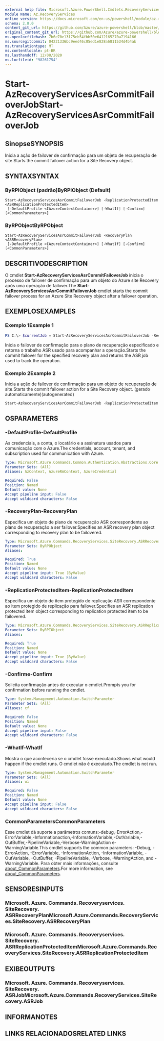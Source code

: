 ```yaml
---
external help file: Microsoft.Azure.PowerShell.Cmdlets.RecoveryServices.SiteRecovery.dll-Help.xml
Module Name: Az.RecoveryServices
online version: https://docs.microsoft.com/en-us/powershell/module/az.recoveryservices/start-azrecoveryservicesasrcommitfailoverjob
schema: 2.0.0
content_git_url: https://github.com/Azure/azure-powershell/blob/master/src/RecoveryServices/RecoveryServices/help/Start-AzRecoveryServicesAsrCommitFailoverJob.md
original_content_git_url: https://github.com/Azure/azure-powershell/blob/master/src/RecoveryServices/RecoveryServices/help/Start-AzRecoveryServicesAsrCommitFailoverJob.md
ms.openlocfilehash: 7b6e70e13175eb54fbb50e6412165270a7194166
ms.sourcegitcommit: 04221336bc9eed46c05ed1e828a6811534d4b4ab
ms.translationtype: MT
ms.contentlocale: pt-BR
ms.lasthandoff: 12/08/2020
ms.locfileid: "98261754"
---
```

# <span data-ttu-id="bfc20-101">Start-AzRecoveryServicesAsrCommitFailoverJob</span><span class="sxs-lookup"><span data-stu-id="bfc20-101">Start-AzRecoveryServicesAsrCommitFailoverJob</span></span>

## <span data-ttu-id="bfc20-102">Sinopse</span><span class="sxs-lookup"><span data-stu-id="bfc20-102">SYNOPSIS</span></span>
<span data-ttu-id="bfc20-103">Inicia a ação de failover de confirmação para um objeto de recuperação de site.</span><span class="sxs-lookup"><span data-stu-id="bfc20-103">Starts the commit failover action for a Site Recovery object.</span></span>

## <span data-ttu-id="bfc20-104">SYNTAX</span><span class="sxs-lookup"><span data-stu-id="bfc20-104">SYNTAX</span></span>

### <span data-ttu-id="bfc20-105">ByRPIObject (padrão)</span><span class="sxs-lookup"><span data-stu-id="bfc20-105">ByRPIObject (Default)</span></span>
```
Start-AzRecoveryServicesAsrCommitFailoverJob -ReplicationProtectedItem <ASRReplicationProtectedItem>
 [-DefaultProfile <IAzureContextContainer>] [-WhatIf] [-Confirm] [<CommonParameters>]
```

### <span data-ttu-id="bfc20-106">ByRPObject</span><span class="sxs-lookup"><span data-stu-id="bfc20-106">ByRPObject</span></span>
```
Start-AzRecoveryServicesAsrCommitFailoverJob -RecoveryPlan <ASRRecoveryPlan>
 [-DefaultProfile <IAzureContextContainer>] [-WhatIf] [-Confirm] [<CommonParameters>]
```

## <span data-ttu-id="bfc20-107">DESCRITIVO</span><span class="sxs-lookup"><span data-stu-id="bfc20-107">DESCRIPTION</span></span>
<span data-ttu-id="bfc20-108">O cmdlet **Start-AzRecoveryServicesAsrCommitFailoverJob** inicia o processo de failover de confirmação para um objeto do Azure site Recovery após uma operação de failover.</span><span class="sxs-lookup"><span data-stu-id="bfc20-108">The **Start-AzRecoveryServicesAsrCommitFailoverJob** cmdlet starts the commit failover process for an Azure Site Recovery object after a failover operation.</span></span>

## <span data-ttu-id="bfc20-109">EXEMPLOS</span><span class="sxs-lookup"><span data-stu-id="bfc20-109">EXAMPLES</span></span>

### <span data-ttu-id="bfc20-110">Exemplo 1</span><span class="sxs-lookup"><span data-stu-id="bfc20-110">Example 1</span></span>
```powershell
PS C:\> $currentJob = Start-AzRecoveryServicesAsrCommitFailoverJob -RecoveryPlan $RP
```

<span data-ttu-id="bfc20-111">Inicia o failover de confirmação para o plano de recuperação especificado e retorna o trabalho ASR usado para acompanhar a operação.</span><span class="sxs-lookup"><span data-stu-id="bfc20-111">Starts the commit failover for the specified recovery plan and returns the ASR job used to track the operation.</span></span>

### <span data-ttu-id="bfc20-112">Exemplo 2</span><span class="sxs-lookup"><span data-stu-id="bfc20-112">Example 2</span></span>

<span data-ttu-id="bfc20-113">Inicia a ação de failover de confirmação para um objeto de recuperação de site.</span><span class="sxs-lookup"><span data-stu-id="bfc20-113">Starts the commit failover action for a Site Recovery object.</span></span> <span data-ttu-id="bfc20-114">(gerado automaticamente)</span><span class="sxs-lookup"><span data-stu-id="bfc20-114">(autogenerated)</span></span>

```powershell <!-- Aladdin Generated Example --> 
Start-AzRecoveryServicesAsrCommitFailoverJob -ReplicationProtectedItem $ReplicationProtectedItem
```

## <span data-ttu-id="bfc20-115">OS</span><span class="sxs-lookup"><span data-stu-id="bfc20-115">PARAMETERS</span></span>

### <span data-ttu-id="bfc20-116">-DefaultProfile</span><span class="sxs-lookup"><span data-stu-id="bfc20-116">-DefaultProfile</span></span>
<span data-ttu-id="bfc20-117">As credenciais, a conta, o locatário e a assinatura usados para comunicação com o Azure.</span><span class="sxs-lookup"><span data-stu-id="bfc20-117">The credentials, account, tenant, and subscription used for communication with Azure.</span></span>


```yaml
Type: Microsoft.Azure.Commands.Common.Authentication.Abstractions.Core.IAzureContextContainer
Parameter Sets: (All)
Aliases: AzContext, AzureRmContext, AzureCredential

Required: False
Position: Named
Default value: None
Accept pipeline input: False
Accept wildcard characters: False
```

### <span data-ttu-id="bfc20-118">-RecoveryPlan</span><span class="sxs-lookup"><span data-stu-id="bfc20-118">-RecoveryPlan</span></span>
<span data-ttu-id="bfc20-119">Especifica um objeto de plano de recuperação ASR correspondente ao plano de recuperação a ser failover.</span><span class="sxs-lookup"><span data-stu-id="bfc20-119">Specifies an ASR recovery plan object corresponding to recovery plan to be failovered.</span></span>

```yaml
Type: Microsoft.Azure.Commands.RecoveryServices.SiteRecovery.ASRRecoveryPlan
Parameter Sets: ByRPObject
Aliases:

Required: True
Position: Named
Default value: None
Accept pipeline input: True (ByValue)
Accept wildcard characters: False
```

### <span data-ttu-id="bfc20-120">-ReplicationProtectedItem</span><span class="sxs-lookup"><span data-stu-id="bfc20-120">-ReplicationProtectedItem</span></span>
<span data-ttu-id="bfc20-121">Especifica um objeto de item protegido de replicação ASR correspondente ao item protegido de replicação para failover.</span><span class="sxs-lookup"><span data-stu-id="bfc20-121">Specifies an ASR replication protected item object corresponding to replication protected item  to be failovered.</span></span>

```yaml
Type: Microsoft.Azure.Commands.RecoveryServices.SiteRecovery.ASRReplicationProtectedItem
Parameter Sets: ByRPIObject
Aliases:

Required: True
Position: Named
Default value: None
Accept pipeline input: True (ByValue)
Accept wildcard characters: False
```

### <span data-ttu-id="bfc20-122">-Confirme</span><span class="sxs-lookup"><span data-stu-id="bfc20-122">-Confirm</span></span>
<span data-ttu-id="bfc20-123">Solicita confirmação antes de executar o cmdlet.</span><span class="sxs-lookup"><span data-stu-id="bfc20-123">Prompts you for confirmation before running the cmdlet.</span></span>

```yaml
Type: System.Management.Automation.SwitchParameter
Parameter Sets: (All)
Aliases: cf

Required: False
Position: Named
Default value: None
Accept pipeline input: False
Accept wildcard characters: False
```

### <span data-ttu-id="bfc20-124">-WhatIf</span><span class="sxs-lookup"><span data-stu-id="bfc20-124">-WhatIf</span></span>
<span data-ttu-id="bfc20-125">Mostra o que aconteceria se o cmdlet fosse executado.</span><span class="sxs-lookup"><span data-stu-id="bfc20-125">Shows what would happen if the cmdlet runs.</span></span> <span data-ttu-id="bfc20-126">O cmdlet não é executado.</span><span class="sxs-lookup"><span data-stu-id="bfc20-126">The cmdlet is not run.</span></span>

```yaml
Type: System.Management.Automation.SwitchParameter
Parameter Sets: (All)
Aliases: wi

Required: False
Position: Named
Default value: None
Accept pipeline input: False
Accept wildcard characters: False
```

### <span data-ttu-id="bfc20-127">CommonParameters</span><span class="sxs-lookup"><span data-stu-id="bfc20-127">CommonParameters</span></span>
<span data-ttu-id="bfc20-128">Esse cmdlet dá suporte a parâmetros comuns:-debug,-ErrorAction,-ErrorVariable,-Informationaction,-InformationVariable,-OutVariable,-OutBuffer,-PipelineVariable,-Verbose-WarningAction e-WarningVariable.</span><span class="sxs-lookup"><span data-stu-id="bfc20-128">This cmdlet supports the common parameters: -Debug, -ErrorAction, -ErrorVariable, -InformationAction, -InformationVariable, -OutVariable, -OutBuffer, -PipelineVariable, -Verbose, -WarningAction, and -WarningVariable.</span></span> <span data-ttu-id="bfc20-129">Para obter mais informações, consulte [about_CommonParameters](http://go.microsoft.com/fwlink/?LinkID=113216).</span><span class="sxs-lookup"><span data-stu-id="bfc20-129">For more information, see [about_CommonParameters](http://go.microsoft.com/fwlink/?LinkID=113216).</span></span>

## <span data-ttu-id="bfc20-130">SENSORES</span><span class="sxs-lookup"><span data-stu-id="bfc20-130">INPUTS</span></span>

### <span data-ttu-id="bfc20-131">Microsoft. Azure. Commands. Recoveryservices. SiteRecovery. ASRRecoveryPlan</span><span class="sxs-lookup"><span data-stu-id="bfc20-131">Microsoft.Azure.Commands.RecoveryServices.SiteRecovery.ASRRecoveryPlan</span></span>

### <span data-ttu-id="bfc20-132">Microsoft. Azure. Commands. Recoveryservices. SiteRecovery. ASRReplicationProtectedItem</span><span class="sxs-lookup"><span data-stu-id="bfc20-132">Microsoft.Azure.Commands.RecoveryServices.SiteRecovery.ASRReplicationProtectedItem</span></span>

## <span data-ttu-id="bfc20-133">EXIBE</span><span class="sxs-lookup"><span data-stu-id="bfc20-133">OUTPUTS</span></span>

### <span data-ttu-id="bfc20-134">Microsoft. Azure. Commands. Recoveryservices. SiteRecovery. ASRJob</span><span class="sxs-lookup"><span data-stu-id="bfc20-134">Microsoft.Azure.Commands.RecoveryServices.SiteRecovery.ASRJob</span></span>

## <span data-ttu-id="bfc20-135">INFORMA</span><span class="sxs-lookup"><span data-stu-id="bfc20-135">NOTES</span></span>

## <span data-ttu-id="bfc20-136">LINKS RELACIONADOS</span><span class="sxs-lookup"><span data-stu-id="bfc20-136">RELATED LINKS</span></span>
